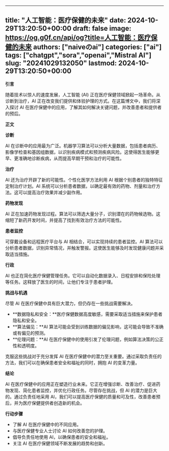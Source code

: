 
---
title: "人工智能：医疗保健的未来"
date: 2024-10-29T13:20:50+00:00
draft: false
image: https://og.g0f.cn/api/og?title=人工智能：医疗保健的未来
authors: ["naiveのai"]
categories: ["ai"]
tags: ["chatgpt","sora","openai","Mistral AI"]
slug: "20241029132050"
lastmod: 2024-10-29T13:20:50+00:00
---
**引言**

随着技术以惊人的速度发展，人工智能 (AI) 正在医疗保健领域掀起一场革命。从诊断到治疗，AI 正在改变我们提供和体验护理的方式。在这篇博文中，我们将深入探讨 AI 在医疗保健中的应用，了解其如何解决关键问题，并改善患者和提供者的预后。

**正文**

**诊断**

AI 在诊断中的应用最为广泛。机器学习算法可以分析大量数据，包括患者病历、影像学检查和基因组数据，以识别疾病模式和预测疾病风险。这使得医生能够更早、更准确地诊断疾病，从而提高早期干预和治疗的可能性。

**治疗**

AI 还为治疗开辟了新的可能性。个性化医学方法利用 AI 根据个别患者的独特特征定制治疗计划。AI 系统可以分析患者数据，以确定最有效的药物、剂量和治疗方法。这可以提高治疗效果并减少副作用。

**药物发现**

AI 正在加速药物发现过程。算法可以筛选大量分子，识别潜在的药物候选物。这缩短了新药开发时间，并提高了找到有效治疗方法的可能性。

**患者监控**

可穿戴设备和远程医疗平台与 AI 相结合，可以实现持续的患者监控。AI 算法可以分析患者数据，识别异常情况，并触发警报。这使医生能够及时发现健康问题并采取适当措施。

**行政**

AI 也正在简化医疗保健管理任务。它可以自动化数据录入、日程安排和保险处理等任务。这释放了医生的时间，让他们专注于患者护理。

**挑战与机遇**

尽管 AI 在医疗保健中具有巨大潜力，但仍存在一些挑战需要解决。

* **数据隐私和安全：**医疗保健数据高度敏感，需要采取适当措施来保护患者隐私和安全。
* **算法偏见：**AI 算法可能会受到训练数据的偏见影响，这可能会导致不准确或有偏见的预测。
* **伦理问题：**AI 在医疗保健中的使用引发了伦理问题，例如算法决策的公正性和透明度。

克服这些挑战对于充分发挥 AI 在医疗保健中的潜力至关重要。通过采取负责任的方法，我们可以在确保患者安全和福祉的同时，拥抱 AI 的变革力量。

**结论**

AI 在医疗保健中的应用正在塑造行业未来。它正在增强诊断、改善治疗、促进药物发现、简化患者监控，并优化行政任务。尽管存在挑战，但 AI 的潜力是巨大的。通过负责任地采用 AI，我们可以提高医疗保健的质量和可及性，改善患者预后，并为医疗保健提供者创造新的机会。

**行动步骤**

* 了解 AI 在医疗保健中的不同应用。
* 与医疗保健专业人士讨论 AI 如何改善您的护理。
* 倡导负责任地使用 AI，以确保患者的安全和福祉。
* 关注 AI 在医疗保健领域不断发展的趋势和创新。